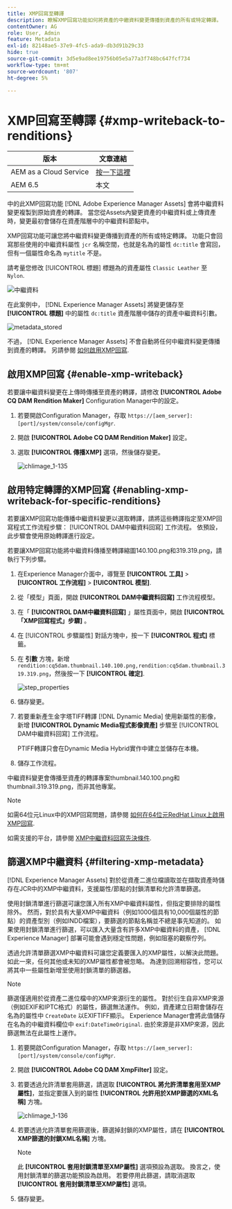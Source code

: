 ```yaml
---
title: XMP回寫至轉譯
description: 瞭解XMP回寫功能如何將資產的中繼資料變更傳播到資產的所有或特定轉譯。
contentOwner: AG
role: User, Admin
feature: Metadata
exl-id: 82148ae5-37e9-4fc5-ada9-db3d91b29c33
hide: true
source-git-commit: 3d5e9ad8ee19756b05e5a77a3f748bc647fcf734
workflow-type: tm+mt
source-wordcount: '807'
ht-degree: 5%

---
```


# XMP回寫至轉譯 {#xmp-writeback-to-renditions}

| 版本 | 文章連結 |
| -------- | ---------------------------- |
| AEM as a Cloud Service  | [按一下這裡](https://experienceleague.adobe.com/docs/experience-manager-cloud-service/content/assets/admin/xmp-metadata.html?lang=en) |
| AEM 6.5 | 本文 |

中的此XMP回寫功能 [!DNL Adobe Experience Manager Assets] 會將中繼資料變更複製到原始資產的轉譯。 當您從Assets內變更資產的中繼資料或上傳資產時，變更最初會儲存在資產階層中的中繼資料節點中。

XMP回寫功能可讓您將中繼資料變更傳播到資產的所有或特定轉譯。 功能只會回寫那些使用的中繼資料屬性 `jcr` 名稱空間，也就是名為的屬性 `dc:title` 會寫回，但有一個屬性命名為 `mytitle` 不是。

請考量您修改 [!UICONTROL 標題] 標題為的資產屬性 `Classic Leather` 至 `Nylon`.

![中繼資料](assets/metadata.png)

在此案例中， [!DNL Experience Manager Assets] 將變更儲存至 **[!UICONTROL 標題]** 中的屬性 `dc:title` 資產階層中儲存的資產中繼資料引數。

![metadata_stored](assets/metadata_stored.png)

不過， [!DNL Experience Manager Assets] 不會自動將任何中繼資料變更傳播到資產的轉譯。 另請參閱 [如何啟用XMP回寫](#enable-xmp-writeback).

## 啟用XMP回寫 {#enable-xmp-writeback}

若要讓中繼資料變更在上傳時傳播至資產的轉譯，請修改 **[!UICONTROL Adobe CQ DAM Rendition Maker]** Configuration Manager中的設定。

1. 若要開啟Configuration Manager，存取 `https://[aem_server]:[port]/system/console/configMgr`.
1. 開啟 **[!UICONTROL Adobe CQ DAM Rendition Maker]** 設定。
1. 選取 **[!UICONTROL 傳播XMP]** 選項，然後儲存變更。

   ![chlimage_1-135](assets/chlimage_1-346.png)

## 啟用特定轉譯的XMP回寫 {#enabling-xmp-writeback-for-specific-renditions}

若要讓XMP回寫功能傳播中繼資料變更以選取轉譯，請將這些轉譯指定至XMP回寫程式工作流程步驟： [!UICONTROL DAM中繼資料回寫] 工作流程。 依預設，此步驟會使用原始轉譯進行設定。

若要讓XMP回寫功能將中繼資料傳播至轉譯縮圖140.100.png和319.319.png，請執行下列步驟。

1. 在Experience Manager介面中，導覽至 **[!UICONTROL 工具]** > **[!UICONTROL 工作流程]** > **[!UICONTROL 模型]**.
1. 從「模型」頁面，開啟 **[!UICONTROL DAM中繼資料回寫]** 工作流程模型。
1. 在「 **[!UICONTROL DAM中繼資料回寫]** 」屬性頁面中，開啟 **[!UICONTROL 「XMP回寫程式」步驟]** 。
1. 在 [!UICONTROL 步驟屬性] 對話方塊中，按一下 **[!UICONTROL 程式]** 標籤。
1. 在 **引數** 方塊，新增 `rendition:cq5dam.thumbnail.140.100.png,rendition:cq5dam.thumbnail.319.319.png`，然後按一下 **[!UICONTROL 確定]**.

   ![step_properties](assets/step_properties.png)

1. 儲存變更。
1. 若要重新產生金字塔TIFF轉譯 [!DNL Dynamic Media] 使用新屬性的影像，新增 **[!UICONTROL Dynamic Media程式影像資產]** 步驟至 [!UICONTROL DAM中繼資料回寫] 工作流程。

   PTIFF轉譯只會在Dynamic Media Hybrid實作中建立並儲存在本機。

1. 儲存工作流程。

中繼資料變更會傳播至資產的轉譯專案thumbnail.140.100.png和thumbnail.319.319.png，而非其他專案。

>[!NOTE]
>
>如需64位元Linux中的XMP回寫問題，請參閱 [如何在64位元RedHat Linux上啟用XMP回寫](https://helpx.adobe.com/experience-manager/kb/enable-xmp-write-back-64-bit-redhat.html).
>
>如需支援的平台，請參閱 [XMP中繼資料回寫先決條件](/help/sites-deploying/technical-requirements.md#requirements-for-aem-assets-xmp-metadata-write-back).

## 篩選XMP中繼資料 {#filtering-xmp-metadata}

[!DNL Experience Manager Assets] 對於從資產二進位檔讀取並在擷取資產時儲存在JCR中的XMP中繼資料，支援屬性/節點的封鎖清單和允許清單篩選。

使用封鎖清單進行篩選可讓您匯入所有XMP中繼資料屬性，但指定要排除的屬性除外。 然而，對於具有大量XMP中繼資料（例如1000個具有10,000個屬性的節點）的資產型別（例如INDD檔案），要篩選的節點名稱並不總是事先知道的。 如果使用封鎖清單進行篩選，可以匯入大量含有許多XMP中繼資料的資產， [!DNL Experience Manager] 部署可能會遇到穩定性問題，例如阻塞的觀察佇列。

透過允許清單篩選XMP中繼資料可讓您定義要匯入的XMP屬性，以解決此問題。 如此一來，任何其他或未知的XMP屬性都會被忽略。 為達到回溯相容性，您可以將其中一些屬性新增至使用封鎖清單的篩選器。

>[!NOTE]
>
>篩選僅適用於從資產二進位檔中的XMP來源衍生的屬性。 對於衍生自非XMP來源（例如EXIF和IPTC格式）的屬性，篩選無法運作。 例如，資產建立日期會儲存在名為的屬性中 `CreateDate` 以EXIFTIFF顯示。 Experience Manager會將此值儲存在名為的中繼資料欄位中 `exif:DateTimeOriginal`. 由於來源是非XMP來源，因此篩選無法在此屬性上運作。

1. 若要開啟Configuration Manager，存取 `https://[aem_server]:[port]/system/console/configMgr`.
1. 開啟 **[!UICONTROL Adobe CQ DAM XmpFilter]** 設定。
1. 若要透過允許清單套用篩選，請選取 **[!UICONTROL 將允許清單套用至XMP屬性]**，並指定要匯入到的屬性 **[!UICONTROL 允許用於XMP篩選的XML名稱]** 方塊。

   ![chlimage_1-136](assets/chlimage_1-347.png)

1. 若要透過允許清單套用篩選後，篩選掉封鎖的XMP屬性，請在 **[!UICONTROL XMP篩選的封鎖XML名稱]** 方塊。

   >[!NOTE]
   >
   >此 **[!UICONTROL 套用封鎖清單至XMP屬性]** 選項預設為選取。 換言之，使用封鎖清單的篩選功能預設為啟用。 若要停用此篩選，請取消選取 **[!UICONTROL 套用封鎖清單至XMP屬性]** 選項。

1. 儲存變更。
